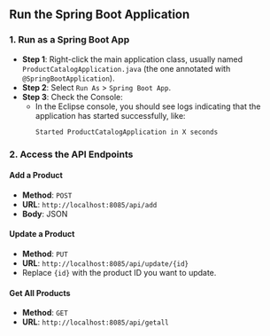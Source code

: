 ## Run the Spring Boot Application

### 1. Run as a Spring Boot App

- **Step 1**: Right-click the main application class, usually named `ProductCatalogApplication.java` (the one annotated with `@SpringBootApplication`).
- **Step 2**: Select `Run As` > `Spring Boot App`.
- **Step 3**: Check the Console:
  - In the Eclipse console, you should see logs indicating that the application has started successfully, like:
    ```
    Started ProductCatalogApplication in X seconds
    ```

### 2. Access the API Endpoints

#### Add a Product
- **Method**: `POST`
- **URL**: `http://localhost:8085/api/add`
- **Body**: JSON

#### Update a Product
- **Method**: `PUT`
- **URL**: `http://localhost:8085/api/update/{id}`
- Replace `{id}` with the product ID you want to update.

#### Get All Products
- **Method**: `GET`
- **URL**: `http://localhost:8085/api/getall`
